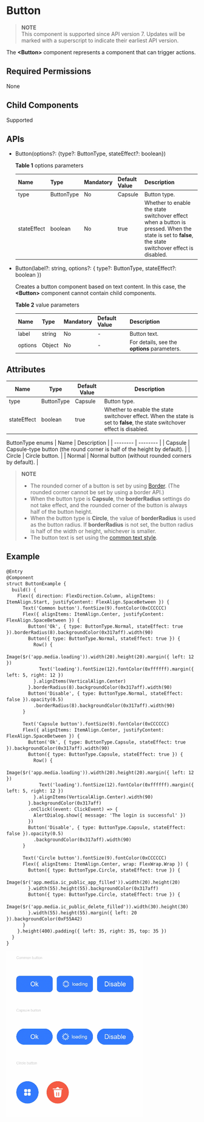 # Button


> **NOTE**<br>
> This component is supported since API version 7. Updates will be marked with a superscript to indicate their earliest API version.


The **&lt;Button&gt;** component represents a component that can trigger actions.


## Required Permissions

None


## Child Components

Supported


## APIs

- Button(options?: {type?: ButtonType, stateEffect?: boolean})
  
  **Table 1** options parameters
  
  | Name | Type | Mandatory | Default Value | Description |
  | -------- | -------- | -------- | -------- | -------- |
  | type | ButtonType | No | Capsule | Button type. |
  | stateEffect | boolean | No | true | Whether to enable the state switchover effect when a button is pressed. When the state is set to **false**, the state switchover effect is disabled. |


- Button(label?: string, options?: { type?: ButtonType, stateEffect?: boolean })
  
  Creates a button component based on text content. In this case, the **&lt;Button&gt;** component cannot contain child components.

  **Table 2** value parameters

  | Name | Type | Mandatory | Default Value | Description |
  | -------- | -------- | -------- | -------- | -------- |
  | label | string | No | - | Button text. |
  | options | Object | No | - | For details, see the **options** parameters. |


## Attributes

| Name | Type | Default Value | Description |
| -------- | -------- | -------- | -------- |
| type | ButtonType | Capsule | Button type. |
| stateEffect | boolean | true | Whether to enable the state switchover effect. When the state is set to **false**, the state switchover effect is disabled. |


ButtonType enums
| Name | Description |
| -------- | -------- |
| Capsule | Capsule-type button (the round corner is half of the height by default). |
| Circle | Circle button. |
| Normal | Normal button (without rounded corners by default). |

> **NOTE**
> - The rounded corner of a button is set by using [Border](ts-universal-attributes-border.md). (The rounded corner cannot be set by using a border API.)
> - When the button type is **Capsule**, the **borderRadius** settings do not take effect, and the rounded corner of the button is always half of the button height. 
> - When the button type is **Circle**, the value of **borderRadius** is used as the button radius. If **borderRadius** is not set, the button radius is half of the width or height, whichever is smaller. 
> - The button text is set using the [common text style](ts-universal-attributes-text-style.md).


## Example


```
@Entry
@Component
struct ButtonExample {
  build() {
    Flex({ direction: FlexDirection.Column, alignItems: ItemAlign.Start, justifyContent: FlexAlign.SpaceBetween }) {
      Text('Common button').fontSize(9).fontColor(0xCCCCCC)
      Flex({ alignItems: ItemAlign.Center, justifyContent: FlexAlign.SpaceBetween }) {
        Button('Ok', { type: ButtonType.Normal, stateEffect: true }).borderRadius(8).backgroundColor(0x317aff).width(90)
        Button({ type: ButtonType.Normal, stateEffect: true }) {
          Row() {
            Image($r('app.media.loading')).width(20).height(20).margin({ left: 12 })
            Text('loading').fontSize(12).fontColor(0xffffff).margin({ left: 5, right: 12 })
          }.alignItems(VerticalAlign.Center)
        }.borderRadius(8).backgroundColor(0x317aff).width(90)
        Button('Disable', { type: ButtonType.Normal, stateEffect: false }).opacity(0.5)
          .borderRadius(8).backgroundColor(0x317aff).width(90)
      }

      Text('Capsule button').fontSize(9).fontColor(0xCCCCCC)
      Flex({ alignItems: ItemAlign.Center, justifyContent: FlexAlign.SpaceBetween }) {
        Button('Ok', { type: ButtonType.Capsule, stateEffect: true }).backgroundColor(0x317aff).width(90)
        Button({ type: ButtonType.Capsule, stateEffect: true }) {
          Row() {
            Image($r('app.media.loading')).width(20).height(20).margin({ left: 12 })
            Text('loading').fontSize(12).fontColor(0xffffff).margin({ left: 5, right: 12 })
          }.alignItems(VerticalAlign.Center).width(90)
        }.backgroundColor(0x317aff)
        .onClick((event: ClickEvent) => {
          AlertDialog.show({ message: 'The login is successful' })
        })
        Button('Disable', { type: ButtonType.Capsule, stateEffect: false }).opacity(0.5)
          .backgroundColor(0x317aff).width(90)
      }

      Text('Circle button').fontSize(9).fontColor(0xCCCCCC)
      Flex({ alignItems: ItemAlign.Center, wrap: FlexWrap.Wrap }) {
        Button({ type: ButtonType.Circle, stateEffect: true }) {
          Image($r('app.media.ic_public_app_filled')).width(20).height(20)
        }.width(55).height(55).backgroundColor(0x317aff)
        Button({ type: ButtonType.Circle, stateEffect: true }) {
          Image($r('app.media.ic_public_delete_filled')).width(30).height(30)
        }.width(55).height(55).margin({ left: 20 }).backgroundColor(0xF55A42)
      }
    }.height(400).padding({ left: 35, right: 35, top: 35 })
  }
}
```

![en-us_image_0000001257138341](figures/en-us_image_0000001257138341.gif)
